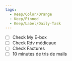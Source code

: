 ```yaml
---
tags:
  - Keep/Color/Orange
  - Keep/Pinned
  - Keep/Label/Daily-Task
---
```



- [ ] Check My E-box
- [ ] Check Rdv médicaux
- [ ] Check Factures
- [ ] 10 minutes de tris de mails